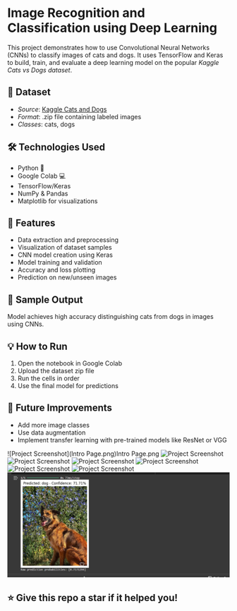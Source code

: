 #  Image Recognition and Classification using Deep Learning

This project demonstrates how to use Convolutional Neural Networks (CNNs) to classify images of cats and dogs. It uses TensorFlow and Keras to build, train, and evaluate a deep learning model on the popular *Kaggle Cats vs Dogs dataset*.



## 📂 Dataset

- *Source*: [Kaggle Cats and Dogs](https://www.kaggle.com/c/dogs-vs-cats/data)
- *Format*: .zip file containing labeled images
- *Classes*: cats, dogs



## 🛠 Technologies Used

- Python 🐍
- Google Colab 💻
- TensorFlow/Keras
- NumPy & Pandas
- Matplotlib for visualizations



## 🚀 Features

- Data extraction and preprocessing
- Visualization of dataset samples
- CNN model creation using Keras
- Model training and validation
- Accuracy and loss plotting
- Prediction on new/unseen images



## 📸 Sample Output

Model achieves high accuracy distinguishing cats from dogs in images using CNNs.



## 💡 How to Run

1. Open the notebook in Google Colab
2. Upload the dataset zip file
3. Run the cells in order
4. Use the final model for predictions



## 📌 Future Improvements

- Add more image classes
- Use data augmentation
- Implement transfer learning with pre-trained models like ResNet or VGG



![Project Screenshot](Intro Page.png)Intro Page.png
![Project Screenshot](project_screenshot.png)
![Project Screenshot](project_screenshot.png)
![Project Screenshot](project_screenshot.png)
![Project Screenshot](project_screenshot.png)
![Project Screenshot](project_screenshot.png)
![Project Screenshot](project_screenshot.png)
![Project Screenshot](Result.png)


## ⭐ Give this repo a star if it helped you!
